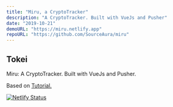 ```yaml
---
title: "Miru, a CryptoTracker"
description: "A CryptoTracker. Built with VueJs and Pusher"
date: "2019-10-21"
demoURL: "https://miru.netlify.app"
repoURL: "https://github.com/SourceAura/miru"
---
```


## Tokei 

<!-- ![...](./uploads/miru.png) -->

Miru: A CryptoTracker. Built with VueJs and Pusher.  

Based on [Tutorial.](https://pusher.com/tutorials/cryptocurrency-tracker-vue)


[![Netlify Status](https://api.netlify.com/api/v1/badges/237cf08f-b1e8-4789-843e-89a0a3506ca3/deploy-status)](https://app.netlify.com/sites/miru/deploys)

